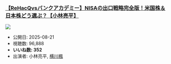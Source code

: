 ### [【ReHacQvsバンクアカデミー】NISAの出口戦略完全版！米国株＆日本株どう選ぶ？【小林亮平】](https://www.youtube.com/watch?v=3MeO6NcrJEk)
[![](https://img.youtube.com/vi/3MeO6NcrJEk/sddefault.jpg)](https://www.youtube.com/watch?v=3MeO6NcrJEk)
-   公開日: 2025-08-21
-   視聴数: 96,888
-   **いいね数: 352**
-   出演者: 小林亮平, [横川楓](/rehacq_fan/people/横川楓 "wikilink")
